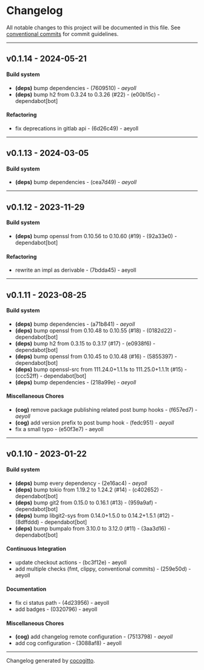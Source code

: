 # Changelog
All notable changes to this project will be documented in this file. See [conventional commits](https://www.conventionalcommits.org/) for commit guidelines.

- - -
## v0.1.14 - 2024-05-21
#### Build system
- **(deps)** bump dependencies - (7609510) - *aeyoll*
- **(deps)** bump h2 from 0.3.24 to 0.3.26 (#22) - (e00b15c) - dependabot[bot]
#### Refactoring
- fix deprecations in gitlab api - (6d26c49) - aeyoll

- - -

## v0.1.13 - 2024-03-05
#### Build system
- **(deps)** bump dependencies - (cea7d49) - *aeyoll*

- - -

## v0.1.12 - 2023-11-29
#### Build system
- **(deps)** bump openssl from 0.10.56 to 0.10.60 (#19) - (92a33e0) - dependabot[bot]
#### Refactoring
- rewrite an impl as derivable - (7bdda45) - aeyoll

- - -

## v0.1.11 - 2023-08-25
#### Build system
- **(deps)** bump dependencies - (a71b841) - *aeyoll*
- **(deps)** bump openssl from 0.10.48 to 0.10.55 (#18) - (0182d22) - dependabot[bot]
- **(deps)** bump h2 from 0.3.15 to 0.3.17 (#17) - (e0938f6) - dependabot[bot]
- **(deps)** bump openssl from 0.10.45 to 0.10.48 (#16) - (5855397) - dependabot[bot]
- **(deps)** bump openssl-src from 111.24.0+1.1.1s to 111.25.0+1.1.1t (#15) - (ccc52ff) - dependabot[bot]
- **(deps)** bump dependencies - (218a99e) - *aeyoll*
#### Miscellaneous Chores
- **(cog)** remove package publishing related post bump hooks - (f657ed7) - *aeyoll*
- **(cog)** add version prefix to post bump hook - (fedc951) - *aeyoll*
- fix a small typo - (e50f3e7) - aeyoll

- - -

## v0.1.10 - 2023-01-22
#### Build system
- **(deps)** bump every dependency - (2e16ac4) - *aeyoll*
- **(deps)** bump tokio from 1.19.2 to 1.24.2 (#14) - (c402652) - dependabot[bot]
- **(deps)** bump git2 from 0.15.0 to 0.16.1 (#13) - (959a9af) - dependabot[bot]
- **(deps)** bump libgit2-sys from 0.14.0+1.5.0 to 0.14.2+1.5.1 (#12) - (8dffddd) - dependabot[bot]
- **(deps)** bump bumpalo from 3.10.0 to 3.12.0 (#11) - (3aa3d16) - dependabot[bot]
#### Continuous Integration
- update checkout actions - (bc3f12e) - aeyoll
- add multiple checks (fmt, clippy, conventional commits) - (259e50d) - aeyoll
#### Documentation
- fix ci status path - (4d23956) - aeyoll
- add badges - (0320796) - aeyoll
#### Miscellaneous Chores
- **(cog)** add changelog remote configuration - (7513798) - *aeyoll*
- add cog configuration - (3088af8) - aeyoll

- - -

Changelog generated by [cocogitto](https://github.com/cocogitto/cocogitto).